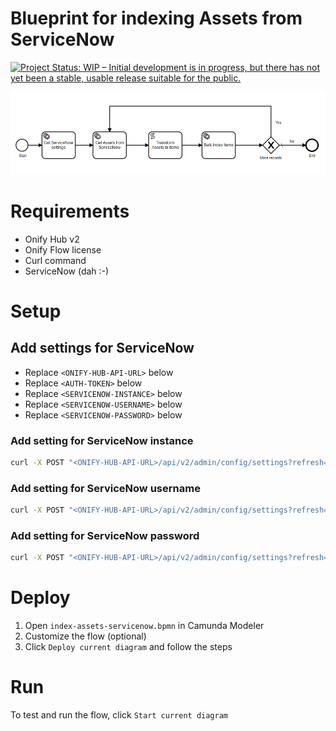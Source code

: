 Blueprint for indexing Assets from ServiceNow
===============

[![Project Status: WIP – Initial development is in progress, but there has not yet been a stable, usable release suitable for the public.](https://www.repostatus.org/badges/latest/wip.svg)](https://www.repostatus.org/#wip)

![alt text](flow.png "Flow")

# Requirements

* Onify Hub v2
* Onify Flow license
* Curl command
* ServiceNow (dah :-)

# Setup

## Add settings for ServiceNow

* Replace `<ONIFY-HUB-API-URL>` below
* Replace `<AUTH-TOKEN>` below
* Replace `<SERVICENOW-INSTANCE>` below
* Replace `<SERVICENOW-USERNAME>` below
* Replace `<SERVICENOW-PASSWORD>` below

### Add setting for ServiceNow instance

```bash
curl -X POST "<ONIFY-HUB-API-URL>/api/v2/admin/config/settings?refresh=false" -H "accept: application/json" -H "authorization: <AUTH-TOKEN>" -H "Content-Type: application/json" -d "{ \"key\": \"_servicenow_url\", \"name\": \"ServiceNow URL\", \"value\": \"<SERVICENOW-INSTANCE>/api/now\", \"type\": \"string\", \"tag\": [ \"servicenow\" ], \"category\": \"custom\" }"
```

### Add setting for ServiceNow username

```bash
curl -X POST "<ONIFY-HUB-API-URL>/api/v2/admin/config/settings?refresh=false" -H "accept: application/json" -H "authorization: <AUTH-TOKEN>" -H "Content-Type: application/json" -d "{ \"key\": \"_servicenow_username\", \"name\": \"ServiceNow username\", \"value\": \"<SERVICENOW-USERNAME>\", \"type\": \"string\", \"tag\": [ \"servicenow\" ] }"
```

### Add setting for ServiceNow password

```bash
curl -X POST "<ONIFY-HUB-API-URL>/api/v2/admin/config/settings?refresh=false" -H "accept: application/json" -H "authorization: <AUTH-TOKEN>" -H "Content-Type: application/json" -d " { \"key\": \"_servicenow_password\", \"name\": \"ServiceNow password\", \"value\": \"<SERVICENOW-PASSWORD>/api/now\", \"type\": \"string\", \"tag\": [ \"servicenow\" ], \"category\": \"custom\" }"
```

# Deploy

1. Open `index-assets-servicenow.bpmn` in Camunda Modeler
2. Customize the flow (optional)
3. Click `Deploy current diagram` and follow the steps


# Run 

To test and run the flow, click `Start current diagram`
